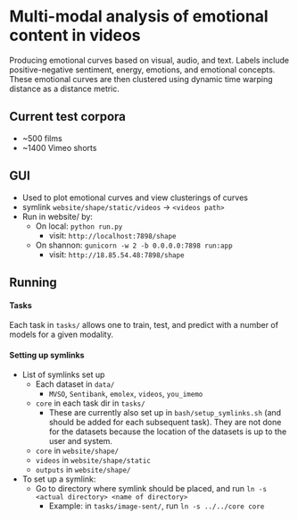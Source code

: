 # Multi-modal analysis of emotional content in videos

Producing emotional curves based on visual, audio, and text. Labels include positive-negative sentiment, energy, emotions, and emotional concepts. These emotional curves are then clustered using dynamic time warping distance as a distance metric.

## Current test corpora
- ~500 films
- ~1400 Vimeo shorts

## GUI
- Used to plot emotional curves and view clusterings of curves
- symlink `website/shape/static/videos` -> `<videos path>`
- Run in website/ by:
    * On local: `python run.py`
        * visit: `http://localhost:7898/shape`
    * On shannon: `gunicorn -w 2 -b 0.0.0.0:7898 run:app`
        * visit: `http://18.85.54.48:7898/shape`

## Running

#### Tasks
Each task in `tasks/` allows one to train, test, and predict with a number of models for a given modality.

#### Setting up symlinks
- List of symlinks set up
    * Each dataset in `data/`
        * `MVSO`, `Sentibank`, `emolex`, `videos`, `you_imemo`
    * `core` in each task dir in `tasks/`
        * These are currently also set up in `bash/setup_symlinks.sh` (and should be added for each subsequent task). They are not done for the datasets because the location of the datasets is up to the user and system.
    * `core` in `website/shape/`
    * `videos` in `website/shape/static`
    * `outputs` in `website/shape/`
- To set up a symlink:
    * Go to directory where symlink should be placed, and run `ln -s <actual directory> <name of directory>`
        * Example: in `tasks/image-sent/`, run `ln -s ../../core core`